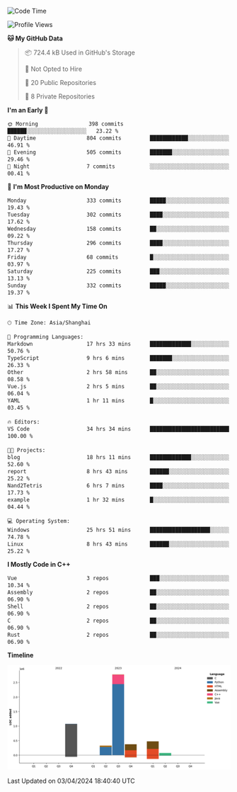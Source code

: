 <!--
**Salvely/Salvely** is a ✨ _special_ ✨ repository because its `README.md` (this file) appears on your GitHub profile.

Here are some ideas to get you started:

- 🔭 I’m currently working on ...
- 🌱 I’m currently learning ...
- 👯 I’m looking to collaborate on ...
- 🤔 I’m looking for help with ...
- 💬 Ask me about ...
- 📫 How to reach me: ...
- 😄 Pronouns: ...
- ⚡ Fun fact: ...
-->

<!--START_SECTION:waka-->
![Code Time](http://img.shields.io/badge/Code%20Time-625%20hrs%207%20mins-blue)

![Profile Views](http://img.shields.io/badge/Profile%20Views-1-blue)

**🐱 My GitHub Data** 

> 📦 724.4 kB Used in GitHub's Storage 
 > 
> 🚫 Not Opted to Hire
 > 
> 📜 20 Public Repositories 
 > 
> 🔑 8 Private Repositories 
 > 
**I'm an Early 🐤** 

```text
🌞 Morning                398 commits         ██████░░░░░░░░░░░░░░░░░░░   23.22 % 
🌆 Daytime                804 commits         ████████████░░░░░░░░░░░░░   46.91 % 
🌃 Evening                505 commits         ███████░░░░░░░░░░░░░░░░░░   29.46 % 
🌙 Night                  7 commits           ░░░░░░░░░░░░░░░░░░░░░░░░░   00.41 % 
```
📅 **I'm Most Productive on Monday** 

```text
Monday                   333 commits         █████░░░░░░░░░░░░░░░░░░░░   19.43 % 
Tuesday                  302 commits         ████░░░░░░░░░░░░░░░░░░░░░   17.62 % 
Wednesday                158 commits         ██░░░░░░░░░░░░░░░░░░░░░░░   09.22 % 
Thursday                 296 commits         ████░░░░░░░░░░░░░░░░░░░░░   17.27 % 
Friday                   68 commits          █░░░░░░░░░░░░░░░░░░░░░░░░   03.97 % 
Saturday                 225 commits         ███░░░░░░░░░░░░░░░░░░░░░░   13.13 % 
Sunday                   332 commits         █████░░░░░░░░░░░░░░░░░░░░   19.37 % 
```


📊 **This Week I Spent My Time On** 

```text
🕑︎ Time Zone: Asia/Shanghai

💬 Programming Languages: 
Markdown                 17 hrs 33 mins      █████████████░░░░░░░░░░░░   50.76 % 
TypeScript               9 hrs 6 mins        ███████░░░░░░░░░░░░░░░░░░   26.33 % 
Other                    2 hrs 58 mins       ██░░░░░░░░░░░░░░░░░░░░░░░   08.58 % 
Vue.js                   2 hrs 5 mins        ██░░░░░░░░░░░░░░░░░░░░░░░   06.04 % 
YAML                     1 hr 11 mins        █░░░░░░░░░░░░░░░░░░░░░░░░   03.45 % 

🔥 Editors: 
VS Code                  34 hrs 34 mins      █████████████████████████   100.00 % 

🐱‍💻 Projects: 
blog                     18 hrs 11 mins      █████████████░░░░░░░░░░░░   52.60 % 
report                   8 hrs 43 mins       ██████░░░░░░░░░░░░░░░░░░░   25.22 % 
Nand2Tetris              6 hrs 7 mins        ████░░░░░░░░░░░░░░░░░░░░░   17.73 % 
example                  1 hr 32 mins        █░░░░░░░░░░░░░░░░░░░░░░░░   04.44 % 

💻 Operating System: 
Windows                  25 hrs 51 mins      ███████████████████░░░░░░   74.78 % 
Linux                    8 hrs 43 mins       ██████░░░░░░░░░░░░░░░░░░░   25.22 % 
```

**I Mostly Code in C++** 

```text
Vue                      3 repos             ███░░░░░░░░░░░░░░░░░░░░░░   10.34 % 
Assembly                 2 repos             ██░░░░░░░░░░░░░░░░░░░░░░░   06.90 % 
Shell                    2 repos             ██░░░░░░░░░░░░░░░░░░░░░░░   06.90 % 
C                        2 repos             ██░░░░░░░░░░░░░░░░░░░░░░░   06.90 % 
Rust                     2 repos             ██░░░░░░░░░░░░░░░░░░░░░░░   06.90 % 
```



**Timeline**

![Lines of Code chart](https://raw.githubusercontent.com/Salvely/Salvely/main/assets/bar_graph.png)


 Last Updated on 03/04/2024 18:40:40 UTC
<!--END_SECTION:waka-->
<!-- ### [![Typing SVG](https://readme-typing-svg.demolab.com?font=JetBrains+Mono&size=22&pause=1000&width=435&height=70&lines=Hi!+I'm+Wen+Gao.+Nice+to+see+you!)](https://git.io/typing-svg)

[![Salvely's GitHub stats](https://github-readme-stats.vercel.app/api?username=Salvely&count_private=true&show_icons=true&theme=buefy&include_all_commits=true)](https://github.com/anuraghazr/github-readme-stats)
[![Top Langs](https://github-readme-stats.vercel.app/api/top-langs/?username=Salvely)](https://github.com/anuraghazr/github-readme-stats)


![Leetcode Stats](https://leetcard.jacoblin.cool/Salvely?theme=wtf&font=Kameron&ext=activity&show_rank=true)

![](https://komarev.com/ghpvc/?username=Salvely)
-->
